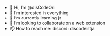 - 👋 Hi, I’m @disCodeOri
- 👀 I’m interested in everything
- 🌱 I’m currently learning js
- 💞️ I’m looking to collaborate on a web extension
- 📫 How to reach me: discord: discodeintja

<!---
disCodeOri/disCodeOri is a ✨ special ✨ repository because its `README.md` (this file) appears on your GitHub profile.
You can click the Preview link to take a look at your changes.
--->
